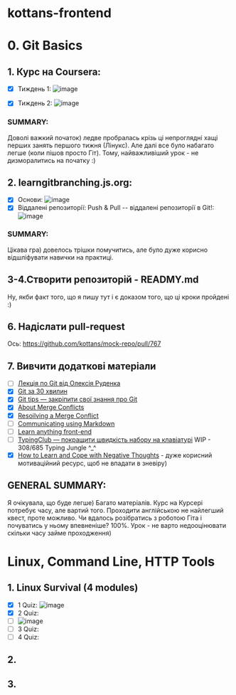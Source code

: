 # kottans-frontend
# 0. Git Basics

## 1. Курс нa Coursera:
- [x] Тиждень 1:
![image](https://user-images.githubusercontent.com/97355715/181358513-e6c999dc-d1f3-4826-a489-370655e94c4a.png)

- [x] Тиждень 2:
![image](https://user-images.githubusercontent.com/97355715/181475811-33273c07-2968-4866-9be0-632999f039af.png)

### SUMMARY:
Доволі важкий початок) ледве пробралась крізь ці непроглядні хащі перших занять першого тижня (Лінукс). Але далі все було набагато легше (коли пішов просто Гіт). Тому, найважливіший урок - не дизморалитись на початку :)

## 2. learngitbranching.js.org:
- [x] Основи:
![image](https://user-images.githubusercontent.com/97355715/181358066-c7dd0e64-88a7-4dd3-8eb2-ca3efb483f71.png)
- [x] Віддалені репозиторії: Push & Pull -- віддалені репозиторії в Git!:
![image](https://user-images.githubusercontent.com/97355715/181451001-5d1daed8-eef0-4782-bf12-1b0a1c91c631.png)

### SUMMARY:
Цікава гра) довелось трішки помучитись, але було дуже корисно відшліфувати навички на практиці.

## 3-4.Створити репозиторій - READMY.md
Ну, якби факт того, що я пишу тут і є доказом того, що ці кроки пройдені :)
## 6. Надіслати pull-request
Ось: https://github.com/kottans/mock-repo/pull/767
## 7. Вивчити додаткові матеріали
- [ ] [Лекція по Git від Олексія Руденка](https://www.youtube.com/playlist?list=PLS8sEUxbfFY9MnPIFPTNlaS5xX7P5Ge-5)
- [x] [Git за 30 хвилин](https://codeguida.com/post/453)
- [x] [Git tips — закріпити свої знання про Git](https://www.webfx.com/blog/web-design/git-tips/)
- [x] [About Merge Conflicts](https://docs.github.com/en/pull-requests/collaborating-with-pull-requests/addressing-merge-conflicts/about-merge-conflicts)
- [x] [Resoilving a Merge Conflict](https://docs.github.com/en/pull-requests/collaborating-with-pull-requests/addressing-merge-conflicts/resolving-a-merge-conflict-using-the-command-line)
- [ ] [Communicating using Markdown](https://lab.github.com/githubtraining/communicating-using-markdown)
- [ ] [Learn anything front-end](https://learn-anything.xyz/web-development/front-end)
- [ ] [TypingClub — покращити швидкість набору на клавіатурі](https://www.typingclub.com/) WIP - 308/685 Typing Jungle ^_^
- [x] [How to Learn and Cope with Negative Thoughts](https://guides.hexlet.io/learning/) - дуже корисний мотиваційний ресурс, щоб не впадати в зневіру)

## GENERAL SUMMARY:
Я очікувала, що буде легше) Багато матеріалів. Курс на Курсері потребує часу, але вартий того. Проходити англійською не найлегший квест, проте можливо. Чи вдалось розібратись з роботою Гіта і почуватись у ньому впевненіше? 100%. Урок - не варто недооцінювати скільки часу займе проходження)

# Linux, Command Line, HTTP Tools
## 1. Linux Survival (4 modules)
- [x] 1 Quiz:
![image](https://user-images.githubusercontent.com/97355715/181487413-849cf1cb-98d6-480e-8338-85d5833a9437.png)
- [x] 2 Quiz:
- [ ] ![image](https://user-images.githubusercontent.com/97355715/181627516-4e9f9e90-818b-40d4-af91-677a8d5fcfa3.png)
- [ ] 3 Quiz:
- [ ] 4 Quiz:
## 2.
## 3.
